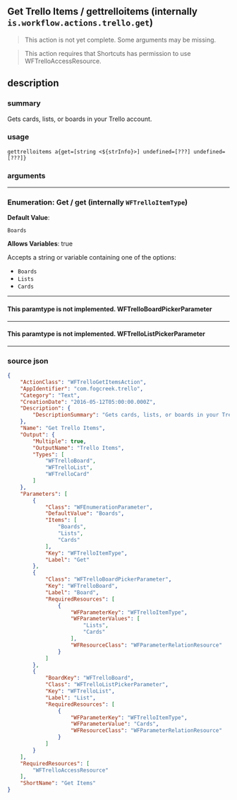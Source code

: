 
## Get Trello Items / gettrelloitems (internally `is.workflow.actions.trello.get`)

> This action is not yet complete. Some arguments may be missing.

> This action requires that Shortcuts has permission to use WFTrelloAccessResource.


## description

### summary

Gets cards, lists, or boards in your Trello account.


### usage
```
gettrelloitems a{get=[string <${strInfo}>] undefined=[???] undefined=[???]}
```

### arguments

---

### Enumeration: Get / get (internally `WFTrelloItemType`)
**Default Value**:
```
Boards
```
**Allows Variables**: true



Accepts a string 
or variable
containing one of the options:

- `Boards`
- `Lists`
- `Cards`

---

#### This paramtype is not implemented. WFTrelloBoardPickerParameter

---

#### This paramtype is not implemented. WFTrelloListPickerParameter

---

### source json

```json
{
	"ActionClass": "WFTrelloGetItemsAction",
	"AppIdentifier": "com.fogcreek.trello",
	"Category": "Text",
	"CreationDate": "2016-05-12T05:00:00.000Z",
	"Description": {
		"DescriptionSummary": "Gets cards, lists, or boards in your Trello account."
	},
	"Name": "Get Trello Items",
	"Output": {
		"Multiple": true,
		"OutputName": "Trello Items",
		"Types": [
			"WFTrelloBoard",
			"WFTrelloList",
			"WFTrelloCard"
		]
	},
	"Parameters": [
		{
			"Class": "WFEnumerationParameter",
			"DefaultValue": "Boards",
			"Items": [
				"Boards",
				"Lists",
				"Cards"
			],
			"Key": "WFTrelloItemType",
			"Label": "Get"
		},
		{
			"Class": "WFTrelloBoardPickerParameter",
			"Key": "WFTrelloBoard",
			"Label": "Board",
			"RequiredResources": [
				{
					"WFParameterKey": "WFTrelloItemType",
					"WFParameterValues": [
						"Lists",
						"Cards"
					],
					"WFResourceClass": "WFParameterRelationResource"
				}
			]
		},
		{
			"BoardKey": "WFTrelloBoard",
			"Class": "WFTrelloListPickerParameter",
			"Key": "WFTrelloList",
			"Label": "List",
			"RequiredResources": [
				{
					"WFParameterKey": "WFTrelloItemType",
					"WFParameterValue": "Cards",
					"WFResourceClass": "WFParameterRelationResource"
				}
			]
		}
	],
	"RequiredResources": [
		"WFTrelloAccessResource"
	],
	"ShortName": "Get Items"
}
```
